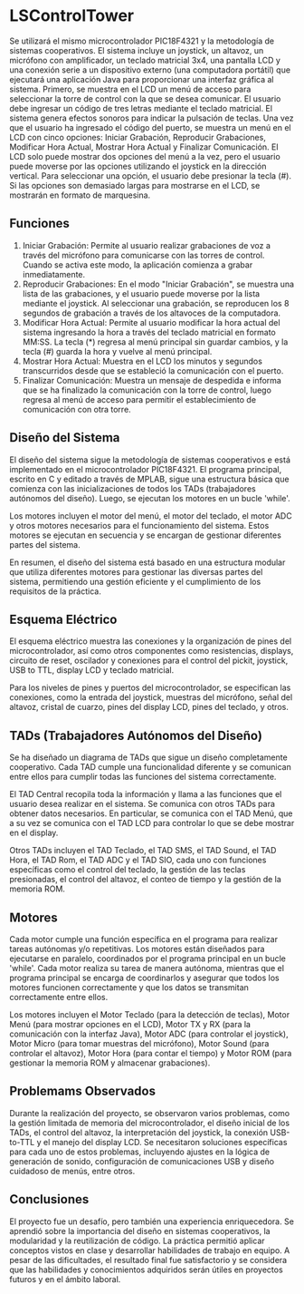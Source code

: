 # LSControlTower
Se utilizará el mismo microcontrolador PIC18F4321 y la metodología de sistemas cooperativos. El sistema incluye un joystick, un altavoz, un micrófono con amplificador, un teclado matricial 3x4, una pantalla LCD y una conexión serie a un dispositivo externo (una computadora portátil) que ejecutará una aplicación Java para proporcionar una interfaz gráfica al sistema.
Primero, se muestra en el LCD un menú de acceso para seleccionar la torre de control con la que se desea comunicar. El usuario debe ingresar un código de tres letras mediante el teclado matricial. El sistema genera efectos sonoros para indicar la pulsación de teclas. Una vez que el usuario ha ingresado el código del puerto, se muestra un menú en el LCD con cinco opciones: Iniciar Grabación, Reproducir Grabaciones, Modificar Hora Actual, Mostrar Hora Actual y Finalizar Comunicación.
El LCD solo puede mostrar dos opciones del menú a la vez, pero el usuario puede moverse por las opciones utilizando el joystick en la dirección vertical. Para seleccionar una opción, el usuario debe presionar la tecla (#). Si las opciones son demasiado largas para mostrarse en el LCD, se mostrarán en formato de marquesina.

## Funciones
1. Iniciar Grabación: Permite al usuario realizar grabaciones de voz a través del micrófono para comunicarse con las torres de control. Cuando se activa este modo, la aplicación comienza a grabar inmediatamente.
2. Reproducir Grabaciones: En el modo "Iniciar Grabación", se muestra una lista de las grabaciones, y el usuario puede moverse por la lista mediante el joystick. Al seleccionar una grabación, se reproducen los 8 segundos de grabación a través de los altavoces de la computadora.
3. Modificar Hora Actual: Permite al usuario modificar la hora actual del sistema ingresando la hora a través del teclado matricial en formato MM:SS. La tecla (*) regresa al menú principal sin guardar cambios, y la tecla (#) guarda la hora y vuelve al menú principal.
4. Mostrar Hora Actual: Muestra en el LCD los minutos y segundos transcurridos desde que se estableció la comunicación con el puerto.
5. Finalizar Comunicación: Muestra un mensaje de despedida e informa que se ha finalizado la comunicación con la torre de control, luego regresa al menú de acceso para permitir el establecimiento de comunicación con otra torre.

## Diseño del Sistema

El diseño del sistema sigue la metodología de sistemas cooperativos e está implementado en el microcontrolador PIC18F4321. El programa principal, escrito en C y editado a través de MPLAB, sigue una estructura básica que comienza con las inicializaciones de todos los TADs (trabajadores autónomos del diseño). Luego, se ejecutan los motores en un bucle 'while'.

Los motores incluyen el motor del menú, el motor del teclado, el motor ADC y otros motores necesarios para el funcionamiento del sistema. Estos motores se ejecutan en secuencia y se encargan de gestionar diferentes partes del sistema.

En resumen, el diseño del sistema está basado en una estructura modular que utiliza diferentes motores para gestionar las diversas partes del sistema, permitiendo una gestión eficiente y el cumplimiento de los requisitos de la práctica.


## Esquema Eléctrico

El esquema eléctrico muestra las conexiones y la organización de pines del microcontrolador, así como otros componentes como resistencias, displays, circuito de reset, oscilador y conexiones para el control del pickit, joystick, USB to TTL, display LCD y teclado matricial.

Para los niveles de pines y puertos del microcontrolador, se especifican las conexiones, como la entrada del joystick, muestras del micrófono, señal del altavoz, cristal de cuarzo, pines del display LCD, pines del teclado, y otros.


## TADs (Trabajadores Autónomos del Diseño)
Se ha diseñado un diagrama de TADs que sigue un diseño completamente cooperativo. Cada TAD cumple una funcionalidad diferente y se comunican entre ellos para cumplir todas las funciones del sistema correctamente.

El TAD Central recopila toda la información y llama a las funciones que el usuario desea realizar en el sistema. Se comunica con otros TADs para obtener datos necesarios. En particular, se comunica con el TAD Menú, que a su vez se comunica con el TAD LCD para controlar lo que se debe mostrar en el display.

Otros TADs incluyen el TAD Teclado, el TAD SMS, el TAD Sound, el TAD Hora, el TAD Rom, el TAD ADC y el TAD SIO, cada uno con funciones específicas como el control del teclado, la gestión de las teclas presionadas, el control del altavoz, el conteo de tiempo y la gestión de la memoria ROM.

## Motores
Cada motor cumple una función específica en el programa para realizar tareas autónomas y/o repetitivas. Los motores están diseñados para ejecutarse en paralelo, coordinados por el programa principal en un bucle 'while'. Cada motor realiza su tarea de manera autónoma, mientras que el programa principal se encarga de coordinarlos y asegurar que todos los motores funcionen correctamente y que los datos se transmitan correctamente entre ellos.

Los motores incluyen el Motor Teclado (para la detección de teclas), Motor Menú (para mostrar opciones en el LCD), Motor TX y RX (para la comunicación con la interfaz Java), Motor ADC (para controlar el joystick), Motor Micro (para tomar muestras del micrófono), Motor Sound (para controlar el altavoz), Motor Hora (para contar el tiempo) y Motor ROM (para gestionar la memoria ROM y almacenar grabaciones).

## Problemams Observados
Durante la realización del proyecto, se observaron varios problemas, como la gestión limitada de memoria del microcontrolador, el diseño inicial de los TADs, el control del altavoz, la interpretación del joystick, la conexión USB-to-TTL y el manejo del display LCD. Se necesitaron soluciones específicas para cada uno de estos problemas, incluyendo ajustes en la lógica de generación de sonido, configuración de comunicaciones USB y diseño cuidadoso de menús, entre otros.

## Conclusiones
El proyecto fue un desafío, pero también una experiencia enriquecedora. Se aprendió sobre la importancia del diseño en sistemas cooperativos, la modularidad y la reutilización de código. La práctica permitió aplicar conceptos vistos en clase y desarrollar habilidades de trabajo en equipo. A pesar de las dificultades, el resultado final fue satisfactorio y se considera que las habilidades y conocimientos adquiridos serán útiles en proyectos futuros y en el ámbito laboral.

